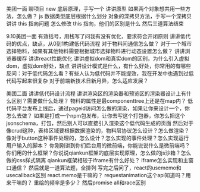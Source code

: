 美团一面
聊项目
new 底层原理，手写一个
讲讲原型
如果两个对象想共用一些方法，怎么做？
js 数据类型底层根据什么划分
对象的深拷贝方法，手写一个深拷贝
讲讲 this 指向问题
怎么修改 this 指向，他们的区别是什么
然后三道算法结束



9.10美团一面
有效括号，用栈写了问我有没有优化，要求符合开闭原则
讲讲低代码的优点，缺点，从0到1构建低代码流程
对于物料间通信怎么做？
对于一个城市选择物料，如果有其他物料需要根据城市选择物料进行动态设置怎么做？
讲讲浏览器缓存
讲讲react性能优化
讲讲虚拟dom和真实dom的区别，为什么引入虚拟dom，虚拟dom好处，缺点
讲讲设计模式是什么，有什么好处，你常用的有哪些
反问：对于低代码怎么看？有些人认为低代码并不能提效，我在开发中也遇到过低代码写起来很复杂
对于前端新技术日新月异，怎么适应发展？


美团二面
讲讲低代码设计流程
讲讲渲染区的渲染器和预览区的渲染器设计上有什么区别？需要做什么处理？
物料的属性是最componenttree上还是在map内？
低代码平台发布上线后，通过pageid访问怎么做的渲染，如果让你来设计一个，你怎么去做？
如果是打成一个npm包发布，让你去写这个打包器，你怎么把这个jsonschema，打包，然后别人可以直接引入渲染这个低代码生成的页面
然后对于像crud这种，表格区域要根据数据渲染的，物料层协议怎么设计？怎么做渲染？
像对于button这种事件处理的，怎么设计？怎么实现的事件处理？怎么实现运行用户输入的脚本？
你刚刚讲到你们后台用的微前端，你能说说什么是微前端吗？
你们用的什么框架？你说说qiankun框架的底层实现原理，怎么做的js沙箱？怎么做的css样式隔离
qiankun框架相较于iframe有什么好处？
iframe怎么实现和主窗口通信？
然后就是一道算法题，全排列
写完之后问了，react的usememo和usecallback区别
react.memo是干嘛的？
requestanimation这个api知道吗？用来干嘛的？
重绘的频率是多少？
然后promise all和race区别